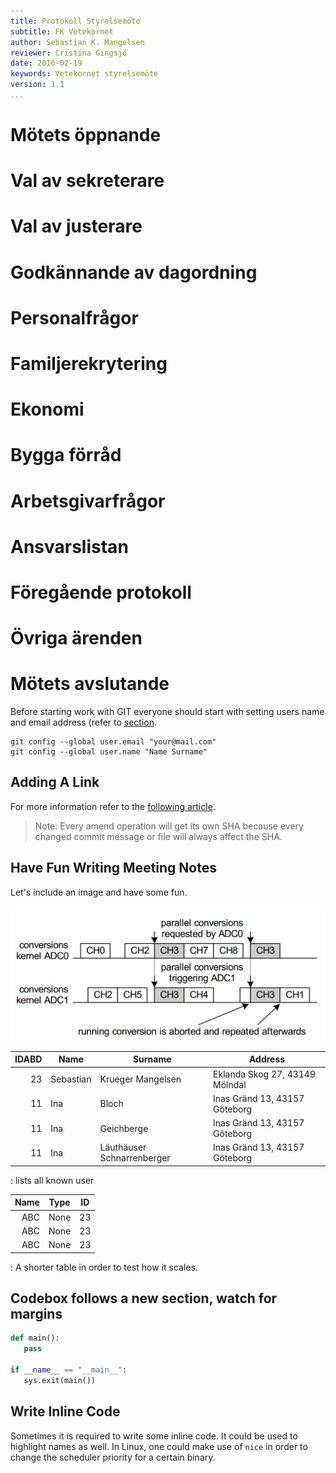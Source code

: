 ```yaml
---
title: Protokoll Styrelsemöte
subtitle: FK Vetekornet
author: Sebastian K. Mangelsen
reviewer: Cristina Gingsjö
date: 2016-02-19
keywords: Vetekornet styrelsemöte
version: 1.1
...
```



#   Mötets öppnande
#   Val av sekreterare
#   Val av justerare
#   Godkännande av dagordning
#   Personalfrågor
#   Familjerekrytering
#   Ekonomi
#   Bygga förråd
#   Arbetsgivarfrågor
#   Ansvarslistan
#   Föregående protokoll
#   Övriga ärenden
#   Mötets avslutande

Before starting work with GIT everyone should start with setting users name and email address
(refer to [section](#some-code-examples).

~~~~{.bash}
git config --global user.email "your@mail.com"
git config --global user.name "Name Surname"
~~~~
## Adding A Link
For more information refer to the [following article](https://git-scm.com/book/be/v2/Git-Basics-Undoing-Things).

> Note: Every amend operation will get its own SHA because every changed commit message or
file will always affect the SHA.

## Have Fun Writing Meeting Notes

Let's include an image and have some fun.

![My first image enhancing the notes.](img/2015-11-18_094552.png "AltText")


| IDABD  | Name | Surname | Address |
|----:|------|----- |----- |
|23 | Sebastian | Krueger Mangelsen | Eklanda Skog 27, 43149 Mölndal
|11 | Ina| Bloch | Inas Gränd 13, 43157 Göteborg
|11 | Ina| Geichberge | Inas Gränd 13, 43157 Göteborg
|11 | Ina| Läuthäuser Schnarrenberger | Inas Gränd 13, 43157 Göteborg

: lists all known user

| Name | Type | ID |
|--:|--|--|
| ABC | None | 23
| ABC | None | 23
| ABC | None | 23

: A shorter table in order to test how it scales.


## Codebox follows a new section, watch for margins

```python
def main():
   pass

if __name__ == "__main__":
   sys.exit(main())
```

## Write Inline Code
Sometimes it is required to write some inline code. It could be used to highlight
names as well. In Linux, one could make use of `nice` in order to change the 
scheduler priority for a certain binary.

   
